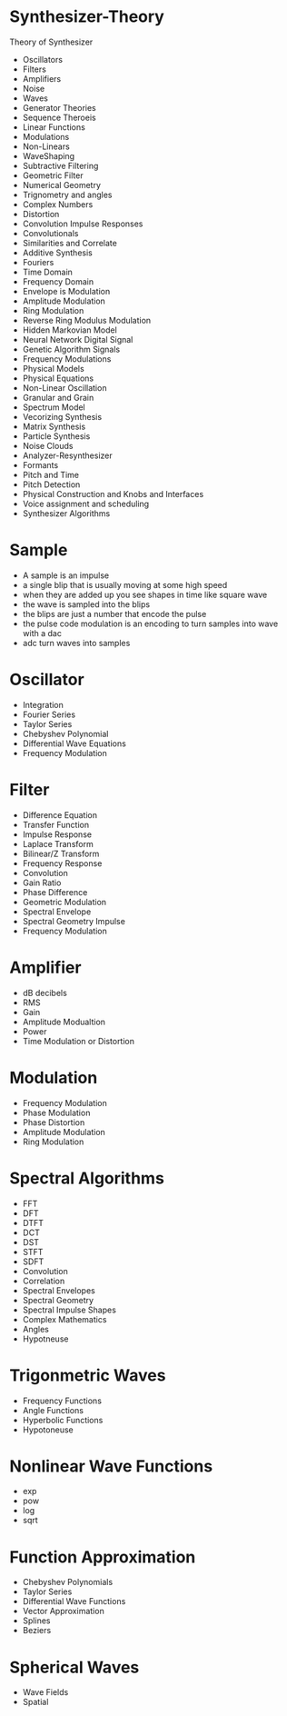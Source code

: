 # Synthesizer-Theory
Theory of Synthesizer 
* Oscillators 
* Filters
* Amplifiers
* Noise
* Waves
* Generator Theories
* Sequence Theroeis
* Linear Functions
* Modulations
* Non-Linears
* WaveShaping 
* Subtractive Filtering
* Geometric Filter 
* Numerical Geometry 
* Trignometry and angles
* Complex Numbers
* Distortion
* Convolution Impulse Responses
* Convolutionals
* Similarities and Correlate
* Additive Synthesis
* Fouriers 
* Time Domain
* Frequency Domain 
* Envelope is Modulation
* Amplitude Modulation
* Ring Modulation
* Reverse Ring Modulus Modulation 
* Hidden Markovian Model
* Neural Network Digital Signal
* Genetic Algorithm Signals
* Frequency Modulations
* Physical Models
* Physical Equations
* Non-Linear Oscillation
* Granular and Grain 
* Spectrum Model
* Vecorizing Synthesis
* Matrix Synthesis
* Particle Synthesis
* Noise Clouds
* Analyzer-Resynthesizer
* Formants 
* Pitch and Time
* Pitch Detection
* Physical Construction and Knobs and Interfaces
* Voice assignment and scheduling 
* Synthesizer Algorithms

# Sample
* A sample is an impulse
* a single blip that is usually moving at some high speed
* when they are added up you see shapes in time like square wave
* the wave is sampled into the blips
* the blips are just a number that encode the pulse
* the pulse code modulation is an encoding to turn samples into wave with a dac
* adc turn waves into samples

# Oscillator
* Integration
* Fourier Series
* Taylor Series 
* Chebyshev Polynomial
* Differential Wave Equations
* Frequency Modulation

# Filter
* Difference Equation
* Transfer Function
* Impulse Response
* Laplace Transform
* Bilinear/Z Transform
* Frequency Response 
* Convolution 
* Gain Ratio
* Phase Difference
* Geometric Modulation
* Spectral Envelope
* Spectral Geometry Impulse
* Frequency Modulation

# Amplifier
* dB decibels
* RMS 
* Gain
* Amplitude Modualtion
* Power
* Time Modulation or Distortion

# Modulation
* Frequency Modulation
* Phase Modulation
* Phase Distortion
* Amplitude Modulation
* Ring Modulation

# Spectral Algorithms
* FFT
* DFT
* DTFT
* DCT
* DST 
* STFT
* SDFT
* Convolution
* Correlation
* Spectral Envelopes
* Spectral Geometry
* Spectral Impulse Shapes
* Complex Mathematics
* Angles
* Hypotneuse

# Trigonmetric Waves 
* Frequency Functions
* Angle Functions
* Hyperbolic Functions
* Hypotoneuse

# Nonlinear Wave Functions
* exp
* pow
* log
* sqrt

# Function Approximation
* Chebyshev Polynomials
* Taylor Series
* Differential Wave Functions
* Vector Approximation
* Splines
* Beziers

# Spherical Waves 
* Wave Fields
* Spatial 




